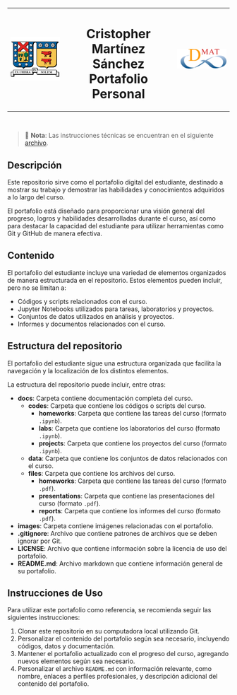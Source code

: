 <table width="100%">
  <tr>
    <td align="left" width="25%">
      <img src="./images/utfsm.png" alt="UM" width="150">
    </td>
    <td align="center" width="50%">
      <h1> Cristopher Martínez Sánchez </br> Portafolio Personal
</h1>
    </td>
    <td align="right" width="25%">
      <img src="./images/dmat.png" alt="Facultad" width="150">
    </td>
  </tr>
</table>

</br>


> 🔑 **Nota**: Las instrucciones técnicas se encuentran en el siguiente [archivo](docs/setup.md).

## Descripción

Este repositorio sirve como el portafolio digital del estudiante, destinado a mostrar 
su trabajo y demostrar las habilidades y conocimientos adquiridos a lo largo del curso. 

El portafolio está diseñado para proporcionar una visión general del progreso, logros 
y habilidades desarrolladas durante el curso, así como para destacar la capacidad del estudiante
para utilizar herramientas como Git y GitHub de manera efectiva.

## Contenido

El portafolio del estudiante incluye una variedad de elementos organizados 
de manera estructurada en el repositorio. Estos elementos pueden incluir, pero no se limitan a:

- Códigos y scripts relacionados con el curso.
- Jupyter Notebooks utilizados para tareas, laboratorios y proyectos.
- Conjuntos de datos utilizados en análisis y proyectos.
- Informes y documentos relacionados con el curso.

## Estructura del repositorio

El portafolio del estudiante sigue una estructura
organizada que facilita la navegación y la localización 
de los distintos elementos. 

La estructura del repositorio puede incluir, entre otras:

- **docs**: Carpeta contiene documentación completa del curso.
  - **codes**: Carpeta que contiene los códigos o scripts del curso.
    - **homeworks**: Carpeta que contiene las tareas del curso  (formato `.ipynb`).
    - **labs**: Carpeta que contiene los laboratorios del curso (formato `.ipynb`).
    - **projects**: Carpeta que contiene los proyectos del curso (formato `.ipynb`).
  - **data**: Carpeta que contiene los conjuntos de datos relacionados con el curso.
  - **files**: Carpeta que contiene los archivos del curso.
    - **homeworks**: Carpeta que contiene las tareas del curso (formato `.pdf`).
    - **presentations**: Carpeta que contiene las presentaciones del curso (formato `.pdf`).
    - **reports**: Carpeta que contiene los informes del curso (formato `.pdf`).
- **images**: Carpeta contiene imágenes relacionadas con el portafolio.
- **.gitignore**: Archivo que contiene patrones de archivos que se deben ignorar por Git.
- **LICENSE**: Archivo que contiene información sobre la licencia de uso del portafolio.
- **README.md**: Archivo markdown que contiene información general de su portafolio.

## Instrucciones de Uso

Para utilizar este portafolio como referencia,
se recomienda seguir las siguientes instrucciones:

1. Clonar este repositorio en su computadora local utilizando Git.
2. Personalizar el contenido del portafolio según sea necesario, incluyendo códigos, datos y documentación.
3. Mantener el portafolio actualizado con el progreso del curso, agregando nuevos elementos según sea necesario.
4. Personalizar el archivo `README.md` con información relevante, como nombre, enlaces a perfiles profesionales, y descripción adicional del contenido del portafolio.
